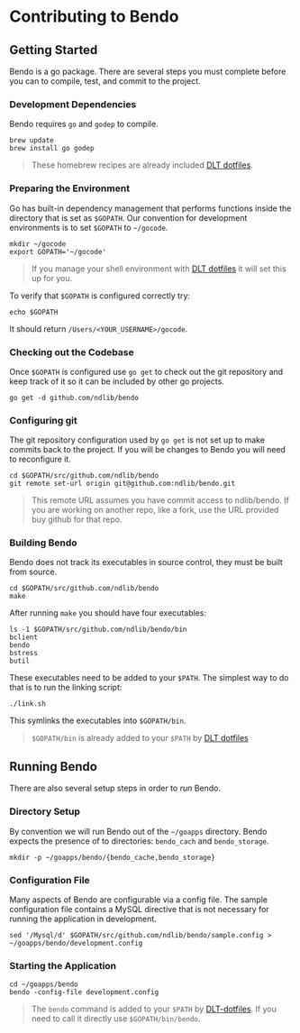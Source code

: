 # Contributing to Bendo

## Getting Started
Bendo is a go package. There are several steps you must complete before you can to compile, test, and commit to the project.

### Development Dependencies
Bendo requires `go` and `godep` to compile.

```console
brew update
brew install go godep
```

> These homebrew recipes are already included [DLT dotfiles](https://github.com/ndlib/dlt-dotfiles).

### Preparing the Environment
Go has built-in dependency management that performs functions inside the directory that is set as `$GOPATH`. Our convention for development environments is to set `$GOPATH` to `~/gocode`.

```console
mkdir ~/gocode
export GOPATH='~/gocode'
```

> If you manage your shell environment with [DLT dotfiles](https://github.com/ndlib/dlt-dotfiles) it will set this up for you.

To verify that `$GOPATH` is configured correctly try:

```console
echo $GOPATH
```

It should return `/Users/<YOUR_USERNAME>/gocode`.

### Checking out the Codebase
Once `$GOPATH` is configured use `go get` to check out the git repository and keep track of it so it can be included by other go projects.

```console
go get -d github.com/ndlib/bendo
```

### Configuring git
The git repository configuration used by `go get` is not set up to make commits back to the project. If you will be changes to Bendo you will need to reconfigure it.

```console
cd $GOPATH/src/github.com/ndlib/bendo
git remote set-url origin git@github.com:ndlib/bendo.git
```

> This remote URL assumes you have commit access to ndlib/bendo. If you are working on another repo, like a fork, use the URL provided buy github for that repo.

### Building Bendo
Bendo does not track its executables in source control, they must be built from source.

```console
cd $GOPATH/src/github.com/ndlib/bendo
make
```

After running `make` you should have four executables:

```console
ls -1 $GOPATH/src/github.com/ndlib/bendo/bin
bclient
bendo
bstress
butil
```

These executables need to be added to your `$PATH`. The simplest way to do that is to run the linking script:

```console
./link.sh
```

This symlinks the executables into `$GOPATH/bin`.

> `$GOPATH/bin` is already added to your `$PATH` by [DLT dotfiles](https://github.com/ndlib/dlt-dotfiles)

## Running Bendo
There are also several setup steps in order to _run_ Bendo.

### Directory Setup
By convention we will run Bendo out of the `~/goapps` directory. Bendo expects the presence of to directories: `bendo_cach` and `bendo_storage`.

```console
mkdir -p ~/goapps/bendo/{bendo_cache,bendo_storage}
```

### Configuration File
Many aspects of Bendo are configurable via a config file. The sample configuration file contains a MySQL directive that is not necessary for running the application in development.

```console
sed '/Mysql/d' $GOPATH/src/github.com/ndlib/bendo/sample.config > ~/goapps/bendo/development.config
```

### Starting the Application
```console
cd ~/goapps/bendo
bendo -config-file development.config
```

> The `bendo` command is added to your `$PATH` by [DLT-dotfiles](https://github.com/ndlib/dlt-dotfiles). If you need to call it directly use `$GOPATH/bin/bendo`.
